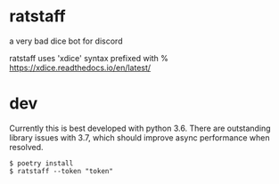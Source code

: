 # ratstaff
a very bad dice bot for discord

ratstaff uses 'xdice' syntax prefixed with %
https://xdice.readthedocs.io/en/latest/

# dev

Currently this is best developed with python 3.6.  There are
outstanding library issues with 3.7, which should improve async
performance when resolved.

```
$ poetry install
$ ratstaff --token "token"
```

